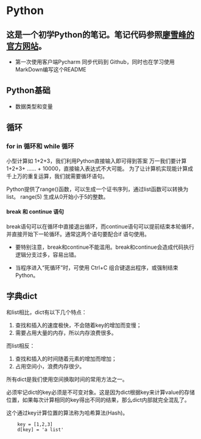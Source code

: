 # Python
## 这是一个初学Python的笔记。笔记代码参照[廖雪峰的官方网站](https://www.liaoxuefeng.com/wiki/1016959663602400)。
* 第一次使用客户端Pycharm 同步代码到 Github，同时也在学习使用MarkDown编写这个README
## Python基础
* 数据类型和变量   

## 循环
### for in 循环和 while 循环
小型计算如 1+2+3，我们利用Python直接输入即可得到答案
万一我们要计算1+2+3+ …… + 10000，直接输入表达式不大可能。
为了让计算机实现能计算成千上万的重复运算，我们就需要循环语句。
 
Python提供了range()函数，可以生成一个证书序列，通过list函数可以转换为list。
range(5) 生成从0开始小于5的整数。

#### break 和 continue 语句
break语句可以在循环中直接退出循环，而continue语句可以提前结束本轮循环，并直接开始下一轮循环。通常这两个语句要配合if 语句使用。
* 要特别注意，break和continue不能滥用。break和continue会造成代码执行逻辑分支过多，容易出错。

* 当程序进入“死循环”时，可使用 Ctrl+C 组合键退出程序，或强制结束Python。
## 字典dict
和list相比，dict有以下几个特点：
1. 查找和插入的速度极快，不会随着key的增加而变慢；
2. 需要占用大量的内存，所以内存浪费很多。  

而list相反：
1. 查找和插入的时间随着元素的增加而增加；
2. 占用空间小，浪费内存很少。  

所有dict是我们使用空间换取时间的常用方法之一。  

必须牢记dict的key必须是不可变对象。这是因为dict根据key来计算value的存储位置，如果每次计算相同的key得出不同的结果，那么dict内部就完全混乱了。  

这个通过key计算位置的算法称为哈希算法(Hash)。  

```
    key = [1,2,3]
    d[key] = 'a list' 
```
